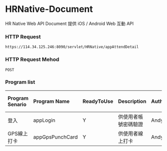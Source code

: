 # HRNative-Document
HR Native Web API Document
提供 iOS / Android Web 互動 API

### HTTP Request
```
https://114.34.125.246:8090/servlet/HRNative/appAttendDetail
```

### HTTP Request Mehod
```
POST
```

### Program list
| Program Senario | Program Name | ReadyToUse | Description | Author | Last Modify Date |
|:----------|:----------|:----------|:----------|:----------|:----------|
| 登入 | appLogin | Y | 供使用者帳號密碼驗證 | AndyHou | 20211201 |
| GPS線上打卡 | appGpsPunchCard | Y | 供使用者線上打卡 | AndyHou | 20211202 |
